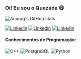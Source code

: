 ### Oi! Eu sou o Quezada 😄

![Anurag's GitHub stats](https://github-readme-stats.vercel.app/api?username=Quezad4&show_icons=true&theme=dracula)

[![Linkedin](https://img.shields.io/badge/LinkedIn-0077B5?style=for-the-badge&logo=linkedin&logoColor=white)](https://www.linkedin.com/in/mateus-quezada/) [![Linkedin](https://img.shields.io/badge/Instagram-E4405F?style=for-the-badge&logo=instagram&logoColor=white)](https://www.instagram.com/mateus_quezada/) [![Linkedin](	https://img.shields.io/badge/Gmail-D14836?style=for-the-badge&logo=gmail&logoColor=white)](mailto:mateusquezada@gmail.com)
#### Conhecimentos de Programação:
<div style ="display: inline_block">
<img align="center" alt="C++" src = "https://img.shields.io/badge/C%2B%2B-00599C?style=for-the-badge&logo=c%2B%2B&logoColor=white" />
  <img align="center" alt="PostgreSQL" src = "https://img.shields.io/badge/PostgreSQL-316192?style=for-the-badge&logo=postgresql&logoColor=white" />
  <img align="center" alt="Python" src = "https://img.shields.io/badge/Python-14354C?style=for-the-badge&logo=python&logoColor=white" />
</div><br/>



